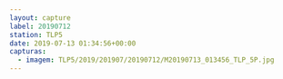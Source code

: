 ```yaml
---
layout: capture
label: 20190712
station: TLP5
date: 2019-07-13 01:34:56+00:00
capturas:
  - imagem: TLP5/2019/201907/20190712/M20190713_013456_TLP_5P.jpg
---
```

